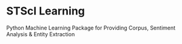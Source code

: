 # STScI Learning
Python Machine Learning Package for Providing Corpus, Sentiment Analysis & Entity Extraction
